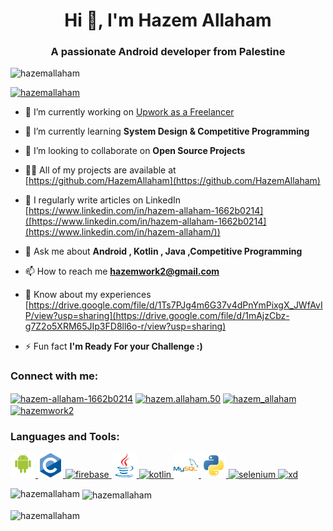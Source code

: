 <h1 align="center">Hi 👋, I'm Hazem Allaham</h1>
<h3 align="center">A passionate Android developer from Palestine</h3>

<p align="left"> <img src="https://komarev.com/ghpvc/?username=hazemallaham&label=Profile%20views&color=0e75b6&style=flat" alt="hazemallaham" /> </p>

<p align="left"> <a href="https://github.com/ryo-ma/github-profile-trophy"><img src="https://github-profile-trophy.vercel.app/?username=hazemallaham" alt="hazemallaham" /></a> </p>

- 🔭 I’m currently working on [Upwork as a Freelancer]([https://www.upwork.com/fl/~01c9a40ed9b2db88f7](https://www.upwork.com/freelancers/~01c9a40ed9b2db88f7))

- 🌱 I’m currently learning **System Design & Competitive Programming**

- 👯 I’m looking to collaborate on **Open Source Projects**

- 👨‍💻 All of my projects are available at [https://github.com/HazemAllaham](https://github.com/HazemAllaham)

- 📝 I regularly write articles on LinkedIn [https://www.linkedin.com/in/hazem-allaham-1662b0214]([https://www.linkedin.com/in/hazem-allaham-1662b0214](https://www.linkedin.com/in/hazem-allaham/))

- 💬 Ask me about **Android , Kotlin , Java ,Competitive Programming**

- 📫 How to reach me **hazemwork2@gmail.com**

- 📄 Know about my experiences [https://drive.google.com/file/d/1Ts7PJg4m6G37v4dPnYmPixgX_JWfAvIP/view?usp=sharing](https://drive.google.com/file/d/1mAjzCbz-g7Z2o5XRM65JIp3FD8ll6o-r/view?usp=sharing)

- ⚡ Fun fact **I'm Ready For your Challenge :)**

<h3 align="left">Connect with me:</h3>
<p align="left">
<a href="https://linkedin.com/in/hazem-allaham-1662b0214" target="blank"><img align="center" src="https://raw.githubusercontent.com/rahuldkjain/github-profile-readme-generator/master/src/images/icons/Social/linked-in-alt.svg" alt="hazem-allaham-1662b0214" height="30" width="40" /></a>
<a href="https://fb.com/hazem.allaham.50" target="blank"><img align="center" src="https://raw.githubusercontent.com/rahuldkjain/github-profile-readme-generator/master/src/images/icons/Social/facebook.svg" alt="hazem.allaham.50" height="30" width="40" /></a>
<a href="https://instagram.com/hazem_allaham" target="blank"><img align="center" src="https://raw.githubusercontent.com/rahuldkjain/github-profile-readme-generator/master/src/images/icons/Social/instagram.svg" alt="hazem_allaham" height="30" width="40" /></a>
<a href="https://codeforces.com/profile/hazemwork2" target="blank"><img align="center" src="https://raw.githubusercontent.com/rahuldkjain/github-profile-readme-generator/master/src/images/icons/Social/codeforces.svg" alt="hazemwork2" height="30" width="40" /></a>
</p>

<h3 align="left">Languages and Tools:</h3>
<p align="left"> <a href="https://developer.android.com" target="_blank" rel="noreferrer"> <img src="https://raw.githubusercontent.com/devicons/devicon/master/icons/android/android-original-wordmark.svg" alt="android" width="40" height="40"/> </a> <a href="https://www.cprogramming.com/" target="_blank" rel="noreferrer"> <img src="https://raw.githubusercontent.com/devicons/devicon/master/icons/c/c-original.svg" alt="c" width="40" height="40"/> </a> <a href="https://firebase.google.com/" target="_blank" rel="noreferrer"> <img src="https://www.vectorlogo.zone/logos/firebase/firebase-icon.svg" alt="firebase" width="40" height="40"/> </a> <a href="https://www.java.com" target="_blank" rel="noreferrer"> <img src="https://raw.githubusercontent.com/devicons/devicon/master/icons/java/java-original.svg" alt="java" width="40" height="40"/> </a> <a href="https://kotlinlang.org" target="_blank" rel="noreferrer"> <img src="https://www.vectorlogo.zone/logos/kotlinlang/kotlinlang-icon.svg" alt="kotlin" width="40" height="40"/> </a> <a href="https://www.mysql.com/" target="_blank" rel="noreferrer"> <img src="https://raw.githubusercontent.com/devicons/devicon/master/icons/mysql/mysql-original-wordmark.svg" alt="mysql" width="40" height="40"/> </a> <a href="https://www.python.org" target="_blank" rel="noreferrer"> <img src="https://raw.githubusercontent.com/devicons/devicon/master/icons/python/python-original.svg" alt="python" width="40" height="40"/> </a> <a href="https://www.selenium.dev" target="_blank" rel="noreferrer"> <img src="https://raw.githubusercontent.com/detain/svg-logos/780f25886640cef088af994181646db2f6b1a3f8/svg/selenium-logo.svg" alt="selenium" width="40" height="40"/> </a> <a href="https://www.adobe.com/products/xd.html" target="_blank" rel="noreferrer"> <img src="https://cdn.worldvectorlogo.com/logos/adobe-xd.svg" alt="xd" width="40" height="40"/> </a> </p>

<p><img align="left" src="https://github-readme-stats.vercel.app/api/top-langs?username=hazemallaham&show_icons=true&locale=en&layout=compact" alt="hazemallaham" /></p>

<p>&nbsp;<img align="center" src="https://github-readme-stats.vercel.app/api?username=hazemallaham&show_icons=true&locale=en" alt="hazemallaham" /></p>

<p><img align="center" src="https://github-readme-streak-stats.herokuapp.com/?user=hazemallaham&" alt="hazemallaham" /></p>

